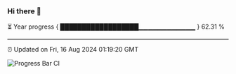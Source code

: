 ### Hi there 👋

⏳ Year progress { ██████████████████▁▁▁▁▁▁▁▁▁▁▁▁ } 62.31 %

---

⏰ Updated on Fri, 16 Aug 2024 01:19:20 GMT

![Progress Bar CI](https://github.com/liununu/liununu/workflows/Progress%20Bar%20CI/badge.svg)
